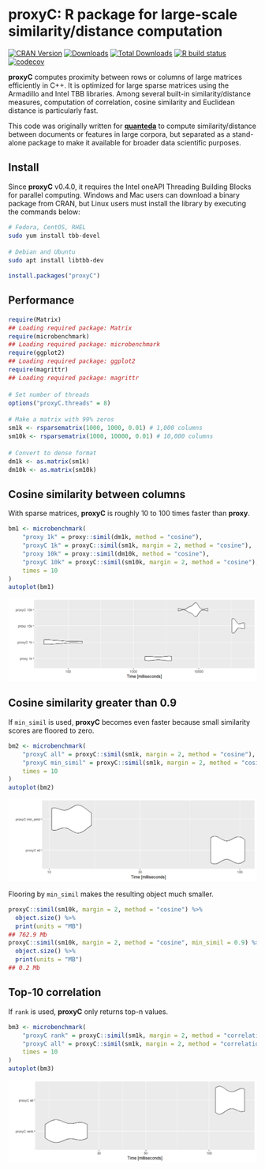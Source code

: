 
# proxyC: R package for large-scale similarity/distance computation

<!-- badges: start -->

[![CRAN
Version](https://www.r-pkg.org/badges/version/proxyC)](https://CRAN.R-project.org/package=proxyC)
[![Downloads](https://cranlogs.r-pkg.org/badges/proxyC)](https://CRAN.R-project.org/package=proxyC)
[![Total
Downloads](https://cranlogs.r-pkg.org/badges/grand-total/proxyC?color=orange)](https://CRAN.R-project.org/package=proxyC)
[![R build
status](https://github.com/koheiw/proxyC/workflows/R-CMD-check/badge.svg)](https://github.com/koheiw/proxyC/actions)
[![codecov](https://codecov.io/gh/koheiw/proxyC/branch/master/graph/badge.svg)](https://app.codecov.io/gh/koheiw/proxyC)
<!-- badges: end -->

**proxyC** computes proximity between rows or columns of large matrices
efficiently in C++. It is optimized for large sparse matrices using the
Armadillo and Intel TBB libraries. Among several built-in
similarity/distance measures, computation of correlation, cosine
similarity and Euclidean distance is particularly fast.

This code was originally written for
[**quanteda**](https://github.com/quanteda/quanteda) to compute
similarity/distance between documents or features in large corpora, but
separated as a stand-alone package to make it available for broader data
scientific purposes.

## Install

Since **proxyC** v0.4.0, it requires the Intel oneAPI Threading Building
Blocks for parallel computing. Windows and Mac users can download a
binary package from CRAN, but Linux users must install the library by
executing the commands below:

``` bash
# Fedora, CentOS, RHEL
sudo yum install tbb-devel

# Debian and Ubuntu
sudo apt install libtbb-dev
```

``` r
install.packages("proxyC")
```

## Performance

``` r
require(Matrix)
## Loading required package: Matrix
require(microbenchmark)
## Loading required package: microbenchmark
require(ggplot2)
## Loading required package: ggplot2
require(magrittr)
## Loading required package: magrittr

# Set number of threads
options("proxyC.threads" = 8)

# Make a matrix with 99% zeros
sm1k <- rsparsematrix(1000, 1000, 0.01) # 1,000 columns
sm10k <- rsparsematrix(1000, 10000, 0.01) # 10,000 columns

# Convert to dense format
dm1k <- as.matrix(sm1k) 
dm10k <- as.matrix(sm10k)
```

## Cosine similarity between columns

With sparse matrices, **proxyC** is roughly 10 to 100 times faster than
**proxy**.

``` r
bm1 <- microbenchmark(
    "proxy 1k" = proxy::simil(dm1k, method = "cosine"),
    "proxyC 1k" = proxyC::simil(sm1k, margin = 2, method = "cosine"),
    "proxy 10k" = proxy::simil(dm10k, method = "cosine"),
    "proxyC 10k" = proxyC::simil(sm10k, margin = 2, method = "cosine"),
    times = 10
)
autoplot(bm1)
```

![](docs/images/unnamed-chunk-5-1.png)<!-- -->

## Cosine similarity greater than 0.9

If `min_simil` is used, **proxyC** becomes even faster because small
similarity scores are floored to zero.

``` r
bm2 <- microbenchmark(
    "proxyC all" = proxyC::simil(sm1k, margin = 2, method = "cosine"),
    "proxyC min_simil" = proxyC::simil(sm1k, margin = 2, method = "cosine", min_simil = 0.9),
    times = 10
)
autoplot(bm2)
```

![](docs/images/unnamed-chunk-6-1.png)<!-- -->

Flooring by `min_simil` makes the resulting object much smaller.

``` r
proxyC::simil(sm10k, margin = 2, method = "cosine") %>% 
  object.size() %>% 
  print(units = "MB")
## 762.9 Mb
proxyC::simil(sm10k, margin = 2, method = "cosine", min_simil = 0.9) %>% 
  object.size() %>% 
  print(units = "MB")
## 0.2 Mb
```

## Top-10 correlation

If `rank` is used, **proxyC** only returns top-n values.

``` r
bm3 <- microbenchmark(
    "proxyC rank" = proxyC::simil(sm1k, margin = 2, method = "correlation", rank = 10),
    "proxyC all" = proxyC::simil(sm1k, margin = 2, method = "correlation"),
    times = 10
)
autoplot(bm3)
```

![](docs/images/unnamed-chunk-8-1.png)<!-- -->
